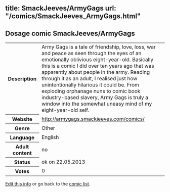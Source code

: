 title: SmackJeeves/ArmyGags
url: "/comics/SmackJeeves_ArmyGags.html"
---
Dosage comic SmackJeeves/ArmyGags
-----------------------------------------

<p id="msg"></p>
<script type="text/javascript">
if (window.location.search === '?edit_info_mail=sent_ok') {
  var elem = document.getElementById("msg");
  elem.innerHTML = 'Edited information sucessfully sent for review, which is usually done daily. Thanks!';
  elem.className = 'ok';
}
</script>
<table class="comicinfo">
<tr>
<th>Description</th><td>Army Gags is a tale of friendship, love, loss, war and peace as seen through the eyes of an emotionally oblivious eight-year-old. Basically this is a comic I did over ten years ago that was apparently about people in the army. Reading through it as an adult, I realised just how unintentionally hilarious it could be. From exploding orphanage nuns to comic book industry-based slavery, Army Gags is truly a window into the somewhat uneasy mind of my eight-year-old self.</td>
</tr>
<tr>
<th>Website</th><td><a href="http://armygags.smackjeeves.com/comics/">http://armygags.smackjeeves.com/comics/</a></td>
</tr>
<tr>
<th>Genre</th><td>Other</td>
</tr>
<tr>
<th>Language</th><td>English</td>
</tr>
<tr>
<th>Adult content</th><td>no</td>
</tr>
<tr>
<th>Status</th><td>ok on 22.05.2013</td>
</tr>
<tr>
<th>Votes</th><td>0</td>
</tr>
</table>

[Edit this info](SmackJeeves_ArmyGags_edit.html) or go back to the [comic list](../comic-index.html).
